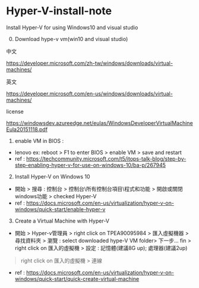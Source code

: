 # Hyper-V-install-note
Install Hyper-V for using Windows10 and visual studio

0. Download hype-v vm(win10 and visual studio)

 中文

  https://developer.microsoft.com/zh-tw/windows/downloads/virtual-machines/
 
 英文
 
  https://developer.microsoft.com/en-us/windows/downloads/virtual-machines/
  
 license 
  
  https://windowsdev.azureedge.net/eulas/WindowsDeveloperVirtualMachineEula20151118.pdf

1. enable VM in BIOS : 
 - lenovo ex: reboot > F1 to enter BIOS > enable VM > save and restart
 - ref : https://techcommunity.microsoft.com/t5/itops-talk-blog/step-by-step-enabling-hyper-v-for-use-on-windows-10/ba-p/267945 

2. Install Hyper-V on Windows 10
 - 開始 > 搜尋 : 控制台 > 控制台\所有控制台項目\程式和功能 > 開啟或關閉windows功能 > checked Hyper-V
 - ref : https://docs.microsoft.com/en-us/virtualization/hyper-v-on-windows/quick-start/enable-hyper-v
 
3. Create a Virtual Machine with Hyper-V
 - 開始 > Hyper-v管理員 > right click on TPEA90095984 > 匯入虛擬機器 > 尋找資料夾 > 瀏覽 : select downloaded hype-V VM folder>
 下一步... fin > right click on 匯入的虛擬機 > 設定 : 記憶體(建議8G up); 處理器(建議2up) 
 > right click on 匯入的虛擬機 > 連線
 - ref : https://docs.microsoft.com/en-us/virtualization/hyper-v-on-windows/quick-start/quick-create-virtual-machine
